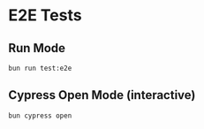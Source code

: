 # E2E Tests

## Run Mode

```
bun run test:e2e
```

## Cypress Open Mode (interactive)

```
bun cypress open
```
